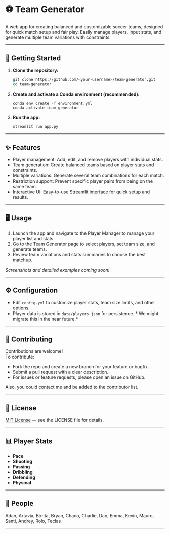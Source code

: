 # ⚽ Team Generator

A web app for creating balanced and customizable soccer teams, designed for quick match setup and fair play. Easily manage players, input stats, and generate multiple team variations with constraints.

---

## 🚀 Getting Started

1. **Clone the repository:**
    ```bash
    git clone https://github.com/<your-username>/team-generator.git
    cd team-generator
    ```

2. **Create and activate a Conda environment (recommended):**
    ```bash
    conda env create -f environment.yml
    conda activate team-generator
    ```

3. **Run the app:**
    ```bash
    streamlit run app.py
    ```

---

## ✨ Features

- Player management: Add, edit, and remove players with individual stats.
- Team generation: Create balanced teams based on player stats and constraints.
- Multiple variations: Generate several team combinations for each match.
- Restriction support: Prevent specific player pairs from being on the same team.
- Interactive UI: Easy-to-use Streamlit interface for quick setup and results.

---

## 🖥️ Usage

1. Launch the app and navigate to the Player Manager to manage your player list and stats.
2. Go to the Team Generator page to select players, set team size, and generate teams.
3. Review team variations and stats summaries to choose the best matchup.

*Screenshots and detailed examples coming soon!*

---

## ⚙️ Configuration

- Edit `config.yml` to customize player stats, team size limits, and other options.
- Player data is stored in `data/players.json` for persistence. * We might migrate this in the near future.*

---

## 🤝 Contributing

Contributions are welcome!  
To contribute:
- Fork the repo and create a new branch for your feature or bugfix.
- Submit a pull request with a clear description.
- For issues or feature requests, please open an issue on GitHub.

Also, you could contact me and be added to the contributor list.

---

## 📄 License

[MIT License](LICENSE) &mdash; see the LICENSE file for details.

---

## 📊 Player Stats

- **Pace**
- **Shooting**
- **Passing**
- **Dribbling**
- **Defending**
- **Physical**

---

## 👥 People

Adan, Artavia, Birrita, Bryan, Chaco, Charlie, Dan, Emma, Kevin, Mauro, Santi, Andrey, Rolo, Teclas

---